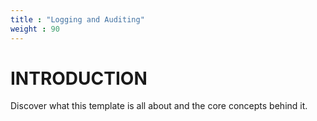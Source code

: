 ```yaml
---
title : "Logging and Auditing"
weight : 90
---
```


# INTRODUCTION

Discover what this template is all about and the core concepts behind it.